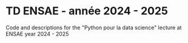 # TD ENSAE - année 2024 - 2025
Code and descriptions for the "Python pour la data science" lecture at ENSAE year 2024 - 2025
